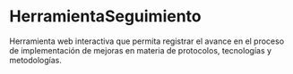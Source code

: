 # HerramientaSeguimiento
Herramienta web interactiva que permita registrar el avance en el proceso de implementación de mejoras en materia de protocolos, tecnologías y metodologías.
